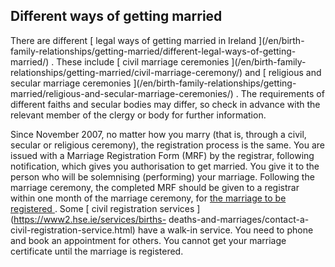 ##  Different ways of getting married

There are different [ legal ways of getting married in Ireland ](/en/birth-
family-relationships/getting-married/different-legal-ways-of-getting-married/)
. These include [ civil marriage ceremonies ](/en/birth-family-
relationships/getting-married/civil-marriage-ceremony/) and [ religious and
secular marriage ceremonies ](/en/birth-family-relationships/getting-
married/religious-and-secular-marriage-ceremonies/) . The requirements of
different faiths and secular bodies may differ, so check in advance with the
relevant member of the clergy or body for further information.

Since November 2007, no matter how you marry (that is, through a civil,
secular or religious ceremony), the registration process is the same. You are
issued with a Marriage Registration Form (MRF) by the registrar, following
notification, which gives you authorisation to get married. You give it to the
person who will be solemnising (performing) your marriage. Following the
marriage ceremony, the completed MRF should be given to a registrar within one
month of the marriage ceremony, for [ the marriage to be registered
](/en/birth-family-relationships/getting-married/registration-of-marriage/) .
Some [ civil registration services ](https://www2.hse.ie/services/births-
deaths-and-marriages/contact-a-civil-registration-service.html) have a walk-in
service. You need to phone and book an appointment for others. You cannot get
your marriage certificate until the marriage is registered.

